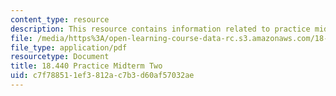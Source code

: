 ```yaml
---
content_type: resource
description: This resource contains information related to practice midterm two.
file: /media/https%3A/open-learning-course-data-rc.s3.amazonaws.com/18-440-probability-and-random-variables-spring-2014/c7f788511ef3812ac7b3d60af57032ae_MIT18_440S14_prctcmdtrm2.pdf
file_type: application/pdf
resourcetype: Document
title: 18.440 Practice Midterm Two
uid: c7f78851-1ef3-812a-c7b3-d60af57032ae
---
```

